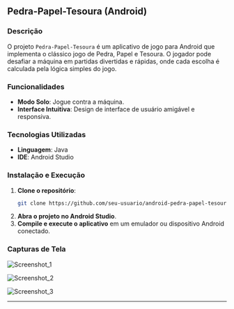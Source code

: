 ## Pedra-Papel-Tesoura (Android)

### Descrição
O projeto `Pedra-Papel-Tesoura` é um aplicativo de jogo para Android que implementa o clássico jogo de Pedra, Papel e Tesoura. O jogador pode desafiar a máquina em partidas divertidas e rápidas, onde cada escolha é calculada pela lógica simples do jogo.

### Funcionalidades
- **Modo Solo**: Jogue contra a máquina.
- **Interface Intuitiva**: Design de interface de usuário amigável e responsiva.

### Tecnologias Utilizadas
- **Linguagem**: Java
- **IDE**: Android Studio

### Instalação e Execução
1. **Clone o repositório**:
    ```sh
    git clone https://github.com/seu-usuario/android-pedra-papel-tesoura.git
    ```
2. **Abra o projeto no Android Studio**.
3. **Compile e execute o aplicativo** em um emulador ou dispositivo Android conectado.

### Capturas de Tela
![Screenshot_1](https://github.com/LuisAndree/android-game-pedra-papel-tesoura/assets/73355463/ab27975c-ae9e-4f4d-b360-1a246cebb9e9)

![Screenshot_2](https://github.com/LuisAndree/android-game-pedra-papel-tesoura/assets/73355463/9a828dea-1d69-432a-932f-7f0b8fc5c879)

![Screenshot_3](https://github.com/LuisAndree/android-game-pedra-papel-tesoura/assets/73355463/462e6e02-bc7f-49fa-84e4-9ac0e49a31ef)

---
